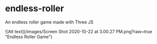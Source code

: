 # endless-roller

An endless roller game made with Three JS

![Alt text](/images/Screen Shot 2020-10-22 at 3.00.27 PM.png?raw=true "Endless Roller Game")
